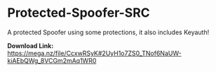 # Protected-Spoofer-SRC
A protected Spoofer using some protections, it also includes Keyauth!

**Download Link:** https://mega.nz/file/CcxwRSyK#2UyH1o7ZS0_TNof6NaUW-kiAEbQWg_8VCGm2mAq1WR0 
